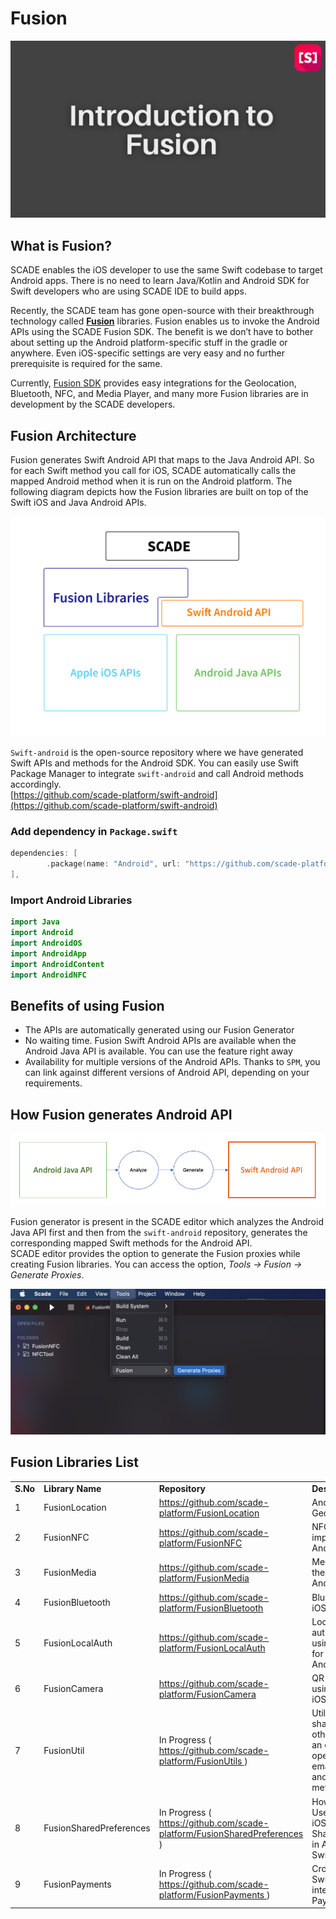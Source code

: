 # Fusion


![alt_text](images/image1.png "image_tooltip")


## What is Fusion?

SCADE enables the iOS developer to use the same Swift codebase to target Android apps. There is no need to learn Java/Kotlin and Android SDK for Swift developers who are using SCADE IDE to build apps. 

Recently, the SCADE team has gone open-source with their breakthrough technology called **[Fusion](https://docs.scade.io/docs/fusionintroduction)** libraries. Fusion enables us to invoke the Android APIs using the SCADE Fusion SDK. The benefit is we don’t have to bother about setting up the Android platform-specific stuff in the gradle or anywhere. Even iOS-specific settings are very easy and no further prerequisite is required for the same. 

Currently, [Fusion SDK](https://docs.scade.io/docs/fusion-library-overview) provides easy integrations for the Geolocation, Bluetooth, NFC, and Media Player, and many more Fusion libraries are in development by the SCADE developers. 

## Fusion Architecture

Fusion generates Swift Android API that maps to the Java Android API. So for each Swift method you call for iOS, SCADE automatically calls the mapped Android method when it is run on the Android platform. The following diagram depicts how the Fusion libraries are built on top of the Swift iOS and Java Android APIs.





![alt_text](images/image2.png "image_tooltip")


`Swift-android` is the open-source repository where we have generated Swift APIs and methods for the Android SDK. You can easily use Swift Package Manager to integrate `swift-android` and call Android methods accordingly.  
[https://github.com/scade-platform/swift-android](https://github.com/scade-platform/swift-android)


### Add dependency in `Package.swift`
```swift
dependencies: [
        .package(name: "Android", url: "https://github.com/scade-platform/swift-android.git",.branch("android/24")) 
],
```

### Import Android Libraries

```swift
import Java
import Android
import AndroidOS
import AndroidApp
import AndroidContent
import AndroidNFC
```


## Benefits of using Fusion



* The APIs are automatically generated using our Fusion Generator
* No waiting time. Fusion Swift Android APIs are available when the Android Java API is available. You can use the feature right away
* Availability for multiple versions of the Android APIs. Thanks to `SPM`, you can link against different versions of Android API, depending on your requirements. 

## How Fusion generates Android API



![alt_text](images/image3.png "image_tooltip")


Fusion generator is present in the SCADE editor which analyzes the Android Java API  first and then from the `swift-android` repository, generates the corresponding mapped Swift methods for the Android API.  
SCADE editor provides the option to generate the Fusion proxies while creating Fusion libraries. You can access the option, _Tools -> Fusion -> Generate Proxies_.


![alt_text](images/image4.png "image_tooltip")


## Fusion Libraries List


<table>
  <tr>
   <td><strong>S.No</strong>
   </td>
   <td><strong>Library Name</strong>
   </td>
   <td><strong>Repository</strong>
   </td>
   <td><strong>Description</strong>
   </td>
  </tr>
  <tr>
   <td>1
   </td>
   <td>FusionLocation
   </td>
   <td><a href="https://github.com/scade-platform/FusionLocation">https://github.com/scade-platform/FusionLocation</a> 
   </td>
   <td>Android & iOS Geolocation impl
   </td>
  </tr>
  <tr>
   <td>2
   </td>
   <td>FusionNFC
   </td>
   <td><a href="https://github.com/scade-platform/FusionNFC">https://github.com/scade-platform/FusionNFC</a> 
   </td>
   <td>NFC read/write impl for iOS and Android
   </td>
  </tr>
  <tr>
   <td>3
   </td>
   <td>FusionMedia
   </td>
   <td><a href="https://github.com/scade-platform/FusionMedia">https://github.com/scade-platform/FusionMedia</a> 
   </td>
   <td>Media player for the iOS and Android platform
   </td>
  </tr>
  <tr>
   <td>4
   </td>
   <td>FusionBluetooth
   </td>
   <td><a href="https://github.com/scade-platform/FusionBluetooth">https://github.com/scade-platform/FusionBluetooth</a> 
   </td>
   <td>Bluetooth impl for iOS and Android
   </td>
  </tr>
  <tr>
   <td>5
   </td>
   <td>FusionLocalAuth
   </td>
   <td><a href="https://github.com/scade-platform/FusionLocalAuth">https://github.com/scade-platform/FusionLocalAuth</a> 
   </td>
   <td>Local authentication using biometrics for iOS and Android
   </td>
  </tr>
  <tr>
   <td>6
   </td>
   <td>FusionCamera
   </td>
   <td><a href="https://github.com/scade-platform/FusionCamera">https://github.com/scade-platform/FusionCamera</a> 
   </td>
   <td>QR code detection using Camera for iOS and Android
   </td>
  </tr>
  <tr>
   <td>7
   </td>
   <td>FusionUtil
   </td>
   <td> In Progress (<a href = "https://github.com/scade-platform/FusionUtils"> https://github.com/scade-platform/FusionUtils </a>) 
   </td>
   <td>Utility methods like share content to other apps, open an external URL, open email/phone/SMS and other utility methods.
   </td>
  </tr>
  <tr>
   <td>8
   </td>
   <td>FusionSharedPreferences
   </td>
   <td> In Progress (<a href = "https://github.com/scade-platform/FusionSharedPreferences"> https://github.com/scade-platform/FusionSharedPreferences </a>) 
   </td>
   <td>How to use UserDefaults in iOS and SharedPreferences in Android using Swift
   </td>
  </tr>
  <tr>
   <td>9
   </td>
   <td>FusionPayments
   </td>
   <td> In Progress (<a href = "https://github.com/scade-platform/FusionPayments"> https://github.com/scade-platform/FusionPayments </a>) 
   </td>
   <td>Cross-Platform Swift library to integrate Apple-Pay & Google-Pay
   </td>
  </tr>
</table>



